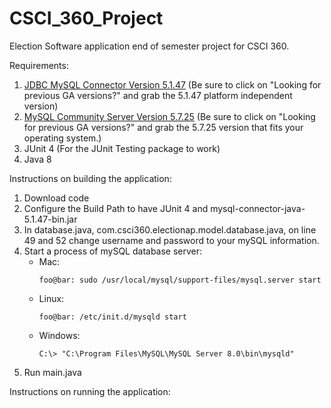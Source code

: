 # CSCI_360_Project
Election Software application end of semester project for CSCI 360.

Requirements:
1. [JDBC MySQL Connector Version 5.1.47](https://dev.mysql.com/downloads/connector/j/ "MySQL :: Download Connector/J")
   (Be sure to click on "Looking for previous GA versions?" and grab the 5.1.47 platform independent version)
2. [MySQL Community Server Version 5.7.25](https://dev.mysql.com/downloads/mysql/ "MySQL :: Download MySQL Community Server")
   (Be sure to click on "Looking for previous GA versions?" and grab the 5.7.25 version that fits your operating system.)
3. JUnit 4 (For the JUnit Testing package to work)
4. Java 8

Instructions on building the application:
1. Download code
2. Configure the Build Path to have JUnit 4 and mysql-connector-java-5.1.47-bin.jar
2. In database.java, com.csci360.electionap.model.database.java, on line 49 and 52 change username and password to your mySQL information.
3. Start a process of mySQL database server:
   - Mac:
      ```console
      foo@bar: sudo /usr/local/mysql/support-files/mysql.server start
      ```
   - Linux:
     ```console
     foo@bar: /etc/init.d/mysqld start 
     ```
   - Windows:
     ```console
     C:\> "C:\Program Files\MySQL\MySQL Server 8.0\bin\mysqld"
     ```
4. Run main.java

Instructions on running the application:
